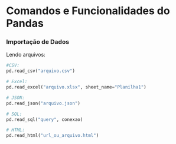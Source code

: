 # Comandos e Funcionalidades do Pandas

### Importação de Dados

Lendo arquivos:

~~~py
#CSV:
pd.read_csv("arquivo.csv")

# Excel:
pd.read_excel("arquivo.xlsx", sheet_name="Planilha1")

# JSON:
pd.read_json("arquivo.json")

# SQL:
pd.read_sql("query", conexao)

# HTML:
pd.read_html("url_ou_arquivo.html")
~~~

